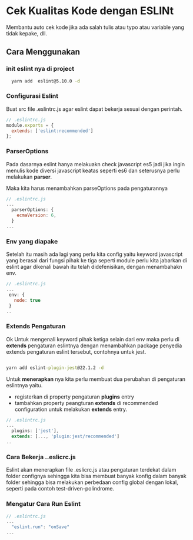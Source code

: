 # Cek Kualitas Kode dengan ESLINt

Membantu auto cek kode jika ada salah tulis atau typo atau variable yang tidak kepake, dll.

## Cara Menggunakan

### init eslint nya di project

```cmd
  yarn add  eslint@5.10.0 -d
```

### Configurasi Eslint

Buat src file .eslintrc.js agar eslint dapat bekerja sesuai dengan perintah.

```js
// .eslintrc.js
module.exports = {
  extends: ['eslint:recommended']
};

```

### ParserOptions

Pada dasarnya eslint hanya melakuakn check javascript es5 jadi jika ingin menulis kode diversi javascript keatas seperti es6 dan seterusnya perlu melakukan **parser**.

Maka kita harus menambahkan parseOptions pada pengaturannya

```js
// .eslintrc.js
...
  parserOptions: {
    ecmaVersion: 6,
  }
...

```

### Env yang diapake

Setelah itu masih ada lagi yang perlu kita config yaitu keyword javascript yang berasal dari fungsi pihak ke tiga seperti module  perlu kita jabarkan di eslint agar dikenali bawah itu telah didefenisikan, dengan menambahakn env.

```js
// .eslintrc.js
...
 env: {
   node: true
 }
..
```

### Extends Pengaturan

Ok Untuk mengenali keyword pihak ketiga selain dari env maka perlu di **extends** pengaturan eslintnya dengan menambahkan package penyedia extends pengaturan eslint tersebut, contohnya untuk jest.

```cmd

yarn add eslint-plugin-jest@22.1.2 -d

```

Untuk **menerapkan** nya kita perlu membuat dua perubahan di pengaturan eslintnya yaitu.

+ registerkan di property pengaturan **plugins** entry
+ tambahkan property peangturan **extends** di recommended configuration untuk  melakukan **extends** entry.

```js
// .eslintrc.js
...
  plugins: ['jest'],
  extends: [..., 'plugin:jest/recommended']
..

```

### Cara Bekerja ..eslicrc.js

Eslint akan menerapkan file .eslicrc.js atau pengaturan terdekat dalam folder confignya sehingga kita bisa membuat banyak konfig dalam banyak folder sehingga bisa melakukan perbedaan config global dengan lokal, seperti pada contoh test-driven-polindrome.

### Mengatur Cara Run Eslint

```js
// .eslintrc.js
...
  "eslint.run": "onSave"
...

```
